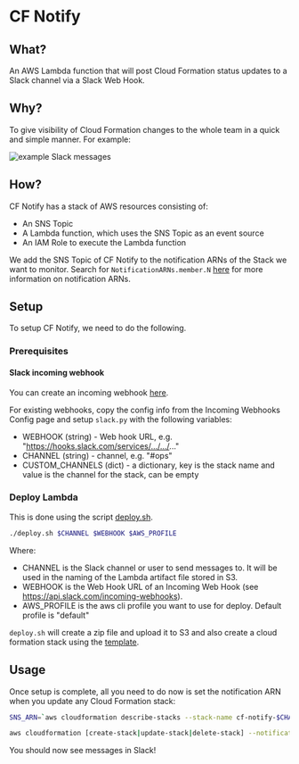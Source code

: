 # CF Notify

## What?
An AWS Lambda function that will post Cloud Formation status updates to a Slack channel via a Slack Web Hook.


## Why?
To give visibility of Cloud Formation changes to the whole team in a quick and simple manner. For example:

![example Slack messages](./example.jpeg)


## How?
CF Notify has a stack of AWS resources consisting of:
 - An SNS Topic
 - A Lambda function, which uses the SNS Topic as an event source
 - An IAM Role to execute the Lambda function

We add the SNS Topic of CF Notify to the notification ARNs of the Stack we want to monitor.
Search for `NotificationARNs.member.N` [here](http://docs.aws.amazon.com/AWSCloudFormation/latest/APIReference/API_UpdateStack.html)
for more information on notification ARNs.


## Setup

To setup CF Notify, we need to do the following.

### Prerequisites
#### Slack incoming webhook
You can create an incoming webhook [here](https://my.slack.com/services/new/incoming-webhook/).

For existing webhooks, copy the config info from the Incoming Webhooks Config page and setup `slack.py` with the following variables:
- WEBHOOK (string) - Web hook URL, e.g. "https://hooks.slack.com/services/.../.../..."
- CHANNEL (string) - channel, e.g. "#ops"
- CUSTOM_CHANNELS (dict) - a dictionary, key is the stack name and value is the channel for the stack, can be empty


### Deploy Lambda

This is done using the script [deploy.sh](./deploy.sh).

```sh
./deploy.sh $CHANNEL $WEBHOOK $AWS_PROFILE
```

Where:
 - CHANNEL is the Slack channel or user to send messages to. It will be used in the naming of the Lambda artifact file stored in S3.
 - WEBHOOK is the Web Hook URL of an Incoming Web Hook (see https://api.slack.com/incoming-webhooks).
 - AWS_PROFILE is the aws cli profile you want to use for deploy. Default profile is "default"

`deploy.sh` will create a zip file and upload it to S3 and also create a cloud formation stack using the [template](./cf-notify.json).

## Usage

Once setup is complete, all you need to do now is set the notification ARN when you update any Cloud Formation stack:

```sh
SNS_ARN=`aws cloudformation describe-stacks --stack-name cf-notify-$CHANNEL | jq ".Stacks[].Outputs[].OutputValue"  | tr -d '"'`

aws cloudformation [create-stack|update-stack|delete-stack] --notification-arns $SNS_ARN
```

You should now see messages in Slack!
